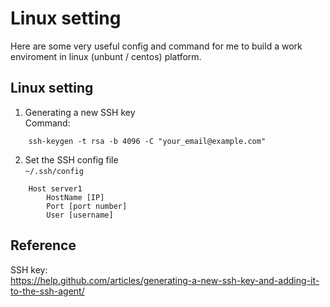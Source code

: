 # Linux setting
Here are some very useful config and command for me to build a work enviroment in linux (unbunt / centos) platform.

## Linux setting
1. Generating a new SSH key  
Command:  
```
    ssh-keygen -t rsa -b 4096 -C "your_email@example.com"  
```

2. Set the SSH config file  
`~/.ssh/config`  
```
    Host server1  
        HostName [IP]  
        Port [port number]  
        User [username]  
```





## Reference
SSH key:  
https://help.github.com/articles/generating-a-new-ssh-key-and-adding-it-to-the-ssh-agent/  

